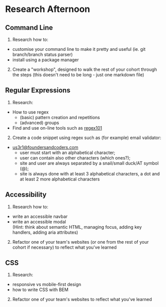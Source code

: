 # Research Afternoon

## Command Line
1. Research how to:
  + customise your command line to make it pretty and useful (ie. git branch/branch status parser)
  + install using a package manager
2. Create a "workshop", designed to walk the rest of your cohort through the steps (this doesn't need to be long - just one markdown file)

## Regular Expressions
1. Research:
  + How to use regex
    + (basic) pattern creation and repetitions
    + (advanced) groups
  + Find and use on-line tools such as [regex101](https://regex101.com/)
2. Create a code snippet using regex such as (for example) email validator:
+ us3r1@foundersandcoders.com
  + user must start with an alphabetical character;
  + user can contain also other characters (which ones?);
  + site and user are always separated by a snail/small duck/AT symbol (@);
  + site is always done with at least 3 alphabetical characters, a dot and at least 2 more alphabetical characters

## Accessibility
1. Research how to:
  + write an accessible navbar
  + write an accessible modal  
  (Hint: think about semantic HTML, managing focus, adding key handlers, adding aria attributes)
2. Refactor one of your team's websites (or one from the rest of your cohort if necessary) to reflect what you've learned

## CSS
1. Research:
  + responsive vs mobile-first design
  + how to write CSS with BEM
2. Refactor one of your team's websites to reflect what you've learned

